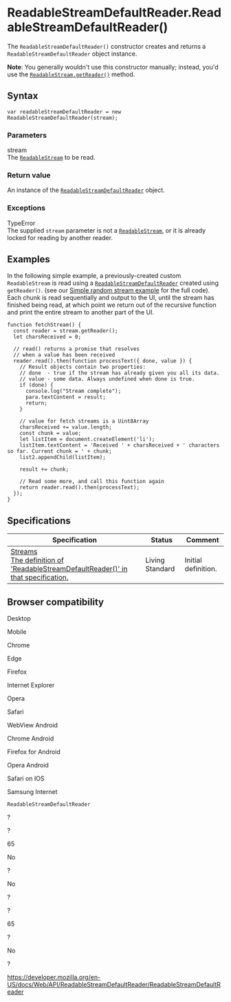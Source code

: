 ReadableStreamDefaultReader.ReadableStreamDefaultReader()
=========================================================

The `ReadableStreamDefaultReader()` constructor creates and returns a `ReadableStreamDefaultReader` object instance.

**Note**: You generally wouldn't use this constructor manually; instead, you'd use the [`ReadableStream.getReader()`](../readablestream/getreader) method.

Syntax
------

    var readableStreamDefaultReader = new ReadableStreamDefaultReader(stream);

### Parameters

stream  
The [`ReadableStream`](../readablestream) to be read.

### Return value

An instance of the [`ReadableStreamDefaultReader`](../readablestreamdefaultreader) object.

### Exceptions

TypeError  
The supplied `stream` parameter is not a [`ReadableStream`](../readablestream), or it is already locked for reading by another reader.

Examples
--------

In the following simple example, a previously-created custom `ReadableStream` is read using a [`ReadableStreamDefaultReader`](../readablestreamdefaultreader) created using `getReader()`. (see our [Simple random stream example](https://mdn.github.io/dom-examples/streams/simple-random-stream/) for the full code). Each chunk is read sequentially and output to the UI, until the stream has finished being read, at which point we return out of the recursive function and print the entire stream to another part of the UI.

    function fetchStream() {
      const reader = stream.getReader();
      let charsReceived = 0;

      // read() returns a promise that resolves
      // when a value has been received
      reader.read().then(function processText({ done, value }) {
        // Result objects contain two properties:
        // done  - true if the stream has already given you all its data.
        // value - some data. Always undefined when done is true.
        if (done) {
          console.log("Stream complete");
          para.textContent = result;
          return;
        }

        // value for fetch streams is a Uint8Array
        charsReceived += value.length;
        const chunk = value;
        let listItem = document.createElement('li');
        listItem.textContent = 'Received ' + charsReceived + ' characters so far. Current chunk = ' + chunk;
        list2.appendChild(listItem);

        result += chunk;

        // Read some more, and call this function again
        return reader.read().then(processText);
      });
    }

Specifications
--------------

<table><thead><tr class="header"><th>Specification</th><th>Status</th><th>Comment</th></tr></thead><tbody><tr class="odd"><td><a href="https://streams.spec.whatwg.org/#default-reader-constructor">Streams<br />
<span class="small">The definition of 'ReadableStreamDefaultReader()' in that specification.</span></a></td><td><span class="spec-living">Living Standard</span></td><td>Initial definition.</td></tr></tbody></table>

Browser compatibility
---------------------

Desktop

Mobile

Chrome

Edge

Firefox

Internet Explorer

Opera

Safari

WebView Android

Chrome Android

Firefox for Android

Opera Android

Safari on IOS

Samsung Internet

`ReadableStreamDefaultReader`

?

?

65

No

?

No

?

?

65

?

No

?

<a href="https://developer.mozilla.org/en-US/docs/Web/API/ReadableStreamDefaultReader/ReadableStreamDefaultReader" class="_attribution-link">https://developer.mozilla.org/en-US/docs/Web/API/ReadableStreamDefaultReader/ReadableStreamDefaultReader</a>
